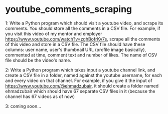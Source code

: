 # youtube_comments_scraping
1: Write a Python program which should visit a youtube video, and scrape its comments. You should store all the comments in a CSV file. For example, if you visit this video of my mentor and employer https://www.youtube.com/watch?v=zghBofrKv7s, scrape all the comments of this video and store in a CSV file. The CSV file should have these columns: user name, user's thumbnail URL (profile image basically), commented at time, comment text and number of likes. The name of CSV file should be the video's name.

2: Write a Python program which takes input a youtube channel link, and create a CSV file in a folder, named against the youtube username, for each and every video on that channel. For example, if you give it the input of https://www.youtube.com/@ehmadzubair, it should create a folder named ehmadzubair which should have 67 separate CSV files in it (because the channel has 67 videos as of now)

3: coming soon...
